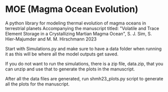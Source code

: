 # MOE (Magma Ocean Evolution)
A python library for modeling thermal evolution of magma oceans in terrestrial planets
Accompanying the manuscript titled: "Volatile and Trace Element Storage in a Crystallizing Martian Magma Ocean", S. J. Sim, S. Hier-Majumder and M. M. Hirschmann 2023

Start with Simulations.py and make sure to have a data folder when running it as this will be where all the model outputs get saved. 

If you do not want to run the simulations, there is a zip file, data.zip, that you can unzip and use that to generate the plots in the manuscript.

After all the data files are generated, run shmh23_plots.py script to generate all the plots for the manuscript.
